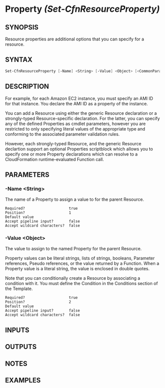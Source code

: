 # **Property** *(Set-CfnResourceProperty)*

## SYNOPSIS
Resource properties are additional options that you can specify for a resource.

## SYNTAX
```powershell
Set-CfnResourceProperty [-Name] <String> [-Value] <Object> [<CommonParameters>]
```

## DESCRIPTION
For example, for each Amazon EC2 instance, you must specify an AMI ID for that instance. You declare the AMI ID as a property of the instance.

You can add a Resource using either the generic Resource declaration or a strongly-typed Resource-specific declaration.  For the latter, you can specify any of the defined Properties as cmdlet parameters, however you are restricted to only specifying literal values of the appropriate type and conforming to the associated parameter validation rules.

However, each strongly-typed Resource, and the generic Resource declartion support an optional Properties scriptblock which allows you to specify one or more Property declarations which can resolve to a CloudFormation runtime-evaluated Function call.

## PARAMETERS
### -Name &lt;String&gt;
The name of a Property to assign a value to for the parent Resource.
```
Required?                    true
Position?                    1
Default value
Accept pipeline input?       false
Accept wildcard characters?  false
```
 
### -Value &lt;Object&gt;
The value to assign to the named Property for the parent Resource.

Property values can be literal strings, lists of strings, booleans, Parameter references, Pseudo references, or the value returned by a Function. When a Property value is a literal string, the value is enclosed in double quotes.

Note that you can conditionally create a Resource by associating a condition with it. You must define the Condition in the Conditions section of the Template.
```
Required?                    true
Position?                    2
Default value
Accept pipeline input?       false
Accept wildcard characters?  false
```

## INPUTS


## OUTPUTS


## NOTES


## EXAMPLES
